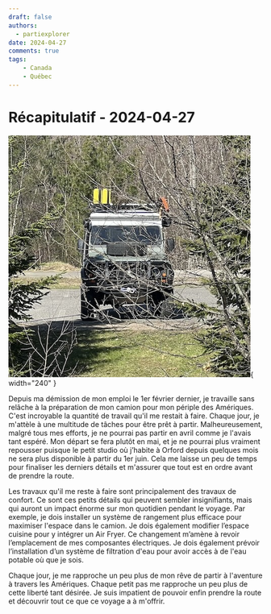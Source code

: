 ```yaml
---
draft: false
authors:
  - partiexplorer
date: 2024-04-27
comments: true
tags:
    - Canada
    - Québec
---
```


# Récapitulatif - 2024-04-27

![defender-waiting](/assets/images/blog/defender-waiting.jpg "Defender qui attend le départ"){ width="240" }

Depuis ma démission de mon emploi le 1er février dernier, je travaille sans relâche à la préparation de mon camion pour mon périple des Amériques. C'est incroyable la quantité de travail qu'il me restait à faire. Chaque jour, je m'attèle à une multitude de tâches pour être prêt à partir. Malheureusement, malgré tous mes efforts, je ne pourrai pas partir en avril comme je l'avais tant espéré. Mon départ se fera plutôt en mai, et je ne pourrai plus vraiment repousser puisque le petit studio où j’habite à Orford depuis quelques mois ne sera plus disponible à partir du 1er juin. Cela me laisse un peu de temps pour finaliser les derniers détails et m'assurer que tout est en ordre avant de prendre la route.

Les travaux qu'il me reste à faire sont principalement des travaux de confort. Ce sont ces petits détails qui peuvent sembler insignifiants, mais qui auront un impact énorme sur mon quotidien pendant le voyage. Par exemple, je dois installer un système de rangement plus efficace pour maximiser l'espace dans le camion. Je dois également modifier l’espace cuisine pour y intégrer un Air Fryer. Ce changement m’amène à revoir l’emplacement de mes composantes électriques. Je dois également prévoir l’installation d’un système de filtration d'eau pour avoir accès à de l'eau potable où que je sois.

Chaque jour, je me rapproche un peu plus de mon rêve de partir à l'aventure à travers les Amériques. Chaque petit pas me rapproche un peu plus de cette liberté tant désirée. Je suis impatient de pouvoir enfin prendre la route et découvrir tout ce que ce voyage a à m'offrir.
